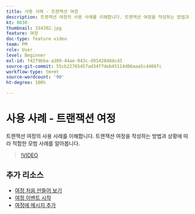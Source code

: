 ```yaml
---
title: 사용 사례 - 트랜잭션 여정
description: 트랜잭션 여정의 사용 사례를 이해합니다. 트랜잭션 여정을 작성하는 방법과 상황에 따라 적합한 모범 사례를 알아봅니다.
kt: 8030
thumbnail: 334202.jpg
feature: 여정
doc-type: feature video
team: PM
role: User
level: Beginner
exl-id: f42f9bba-a309-44ae-943c-d9142046dcd3
source-git-commit: 55cb22765457ad34f7deb45114d06aaa5c4466fc
workflow-type: tm+mt
source-wordcount: '90'
ht-degree: 100%

---
```


# 사용 사례 - 트랜잭션 여정

트랜잭션 여정의 사용 사례를 이해합니다. 트랜잭션 여정을 작성하는 방법과 상황에 따라 적합한 모범 사례를 알아봅니다.

>[!VIDEO](https://video.tv.adobe.com/v/334202?quality=12)

## 추가 리소스

* [여정 처음 만들어 보기](https://experienceleague.adobe.com/docs/journey-optimizer/using/orchestrate-journeys/create-journey/journey-gs.html?lang=ko)
* [여정 이벤트 시작](https://experienceleague.adobe.com/docs/journey-optimizer/using/orchestrate-journeys/about-journey-building/about-journey-activities.html?lang=ko)
* [여정에 메시지 추가](https://experienceleague.adobe.com/docs/journey-optimizer/using/orchestrate-journeys/about-journey-building/journeys-message.html?lang=ko)
